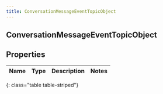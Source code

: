 ```yaml
---
title: ConversationMessageEventTopicObject
---
```

## ConversationMessageEventTopicObject

## Properties

|Name | Type | Description | Notes|
|------------ | ------------- | ------------- | -------------|
{: class="table table-striped"}



